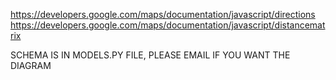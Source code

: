 https://developers.google.com/maps/documentation/javascript/directions
https://developers.google.com/maps/documentation/javascript/distancematrix

SCHEMA IS IN MODELS.PY FILE, PLEASE EMAIL IF YOU WANT THE DIAGRAM